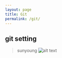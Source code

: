 ```yaml
---
layout: page
title: Git
permalink: /git/
---
```


## git setting
> sunyoung
![alt text](/public/img/screenshot-1.png)